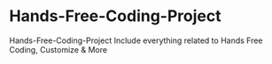 # Hands-Free-Coding-Project
Hands-Free-Coding-Project Include everything related to Hands Free Coding, Customize &amp; More
